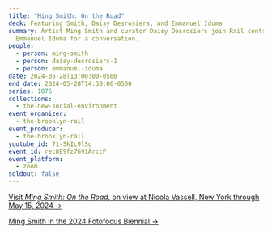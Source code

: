 ```yaml
---
title: "Ming Smith: On the Road"
deck: Featuring Smith, Daisy Desrosiers, and Emmanuel Iduma
summary: Artist Ming Smith and curator Daisy Desrosiers join Rail contributor
  Emmanuel Iduma for a conversation.
people:
  - person: ming-smith
  - person: daisy-desrosiers-1
  - person: emmanuel-iduma
date: 2024-05-28T13:00:00-0500
end_date: 2024-05-28T14:30:00-0500
series: 1076
collections:
  - the-new-social-environment
event_organizer:
  - the-brooklyn-rail
event_producer:
  - the-brooklyn-rail
youtube_id: 71-SkIc9lSg
event_id: rec8E9fz7G91ArccP
event_platform:
  - zoom
soldout: false
---
```

[V﻿isit *Ming Smith: On the Road*, on view at Nicola Vassell, New York through May 15, 2024 →](https://www.nicolavassell.com/exhibitions/25-ming-smith-on-the-road/)

[M﻿ing Smith in the 2024 Fotofocus Biennial →](https://www.fotofocus.org/biennial/2024/art)